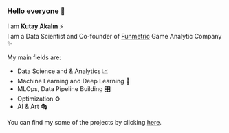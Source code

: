 ### Hello everyone 👋

I am **Kutay Akalın** ⚡️  
I am a Data Scientist and Co-founder of [Funmetric](http://funmetric.io/) Game Analytic Company ✨  

My main fields are:
- Data Science and & Analytics 📈
- Machine Learning and Deep Learning 🤖
- MLOps, Data Pipeline Building 🎛️
- Optimization ⚙️
- AI & Art 🎭

You can find my some of the projects by clicking [here](https://github.com/KutayAkalin/Projects).
<!--
**KutayAkalin/kutayakalin** is a ✨ _special_ ✨ repository because its `README.md` (this file) appears on your GitHub profile.


Here are some ideas to get you started:

- 🔭 I’m currently working on ...
- 🌱 I’m currently learning ...
- 👯 I’m looking to collaborate on ...
- 🤔 I’m looking for help with ...
- 💬 Ask me about ...
- 📫 How to reach me: ...
- 😄 Pronouns: ...
- ⚡ Fun fact: ...
-->
